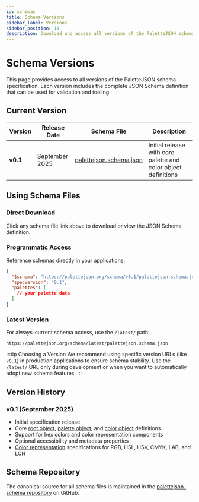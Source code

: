 ```yaml
---
id: schemas
title: Schema Versions
sidebar_label: Versions
sidebar_position: 10
description: Download and access all versions of the PaletteJSON schema specification.
---
```


# Schema Versions

This page provides access to all versions of the PaletteJSON schema specification. Each version includes the complete JSON Schema definition that can be used for validation and tooling.

## Current Version

| Version  | Release Date   | Schema File                                                                            | Description                                                    |
| -------- | -------------- | -------------------------------------------------------------------------------------- | -------------------------------------------------------------- |
| **v0.1** | September 2025 | [palettejson.schema.json](https://palettejson.org/schema/v0.1/palettejson.schema.json) | Initial release with core palette and color object definitions |

## Using Schema Files

### Direct Download

Click any schema file link above to download or view the JSON Schema definition.

### Programmatic Access

Reference schemas directly in your applications:

```json
{
  "$schema": "https://palettejson.org/schema/v0.1/palettejson.schema.json",
  "specVersion": "0.1",
  "palettes": [
    // your palette data
  ]
}
```

### Latest Version

For always-current schema access, use the `/latest/` path:

```
https://palettejson.org/schema/latest/palettejson.schema.json
```

:::tip Choosing a Version
We recommend using specific version URLs (like `v0.1`) in production applications to ensure schema stability. Use the `/latest/` URL only during development or when you want to automatically adopt new schema features.
:::

## Version History

### v0.1 (September 2025)

- Initial specification release
- Core [root object](./spec/root.md), [palette object](./spec/palette.md), and [color object](./spec/color.md) definitions
- Support for hex colors and color representation components
- Optional accessibility and metadata properties
- [Color representation](./spec/color-representations.md) specifications for RGB, HSL, HSV, CMYK, LAB, and LCH

## Schema Repository

The canonical source for all schema files is maintained in the [palettejson-schema repository](https://github.com/palettejson/palettejson-schema) on GitHub.
